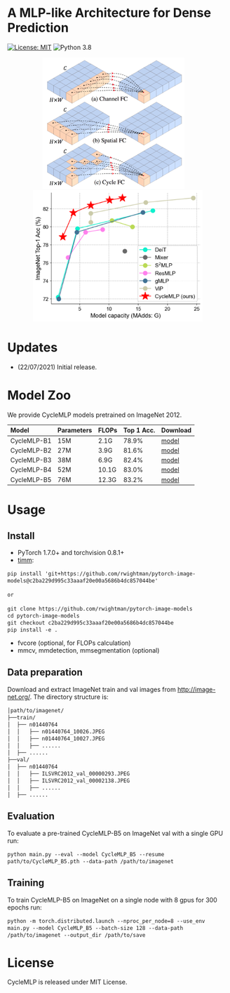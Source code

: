 # A MLP-like Architecture for Dense Prediction

[![License: MIT](https://img.shields.io/badge/License-MIT-yellow.svg)](https://opensource.org/licenses/MIT)
![Python 3.8](https://img.shields.io/badge/python-3.8-green.svg)



<p align="middle">
  <img src="figures/teaser.png" height="300" />
  &nbsp;&nbsp;&nbsp;&nbsp;
  <img src="figures/flops.png" height="300" />
</p>

# Updates

- (22/07/2021) Initial release.



# Model Zoo

We provide CycleMLP models pretrained on ImageNet 2012.

| Model                | Parameters | FLOPs    | Top 1 Acc. | Download |
| :------------------- | :--------- | :------- | :--------- | :------- |
| CycleMLP-B1          | 15M        |  2.1G    |  78.9%     |[model](https://github.com/ShoufaChen/CycleMLP/releases/download/v0.1/CycleMLP_B1.pth)|
| CycleMLP-B2          | 27M        |  3.9G    |  81.6%     |[model](https://github.com/ShoufaChen/CycleMLP/releases/download/v0.1/CycleMLP_B2.pth)|
| CycleMLP-B3          | 38M        |  6.9G    |  82.4%     |[model](https://github.com/ShoufaChen/CycleMLP/releases/download/v0.1/CycleMLP_B3.pth)|
| CycleMLP-B4          | 52M        |  10.1G   |  83.0%     |[model](https://github.com/ShoufaChen/CycleMLP/releases/download/v0.1/CycleMLP_B4.pth)|
| CycleMLP-B5          | 76M        |  12.3G   |  83.2%     |[model](https://github.com/ShoufaChen/CycleMLP/releases/download/v0.1/CycleMLP_B5.pth)|


# Usage


## Install

- PyTorch 1.7.0+ and torchvision 0.8.1+
- [timm](https://github.com/rwightman/pytorch-image-models/tree/c2ba229d995c33aaaf20e00a5686b4dc857044be):
```
pip install 'git+https://github.com/rwightman/pytorch-image-models@c2ba229d995c33aaaf20e00a5686b4dc857044be'

or

git clone https://github.com/rwightman/pytorch-image-models
cd pytorch-image-models
git checkout c2ba229d995c33aaaf20e00a5686b4dc857044be
pip install -e .
```
- fvcore (optional, for FLOPs calculation)
- mmcv, mmdetection, mmsegmentation (optional)

## Data preparation

Download and extract ImageNet train and val images from http://image-net.org/.
The directory structure is:

```
│path/to/imagenet/
├──train/
│  ├── n01440764
│  │   ├── n01440764_10026.JPEG
│  │   ├── n01440764_10027.JPEG
│  │   ├── ......
│  ├── ......
├──val/
│  ├── n01440764
│  │   ├── ILSVRC2012_val_00000293.JPEG
│  │   ├── ILSVRC2012_val_00002138.JPEG
│  │   ├── ......
│  ├── ......
```

## Evaluation
To evaluate a pre-trained CycleMLP-B5 on ImageNet val with a single GPU run:
```
python main.py --eval --model CycleMLP_B5 --resume path/to/CycleMLP_B5.pth --data-path /path/to/imagenet
```


## Training

To train CycleMLP-B5 on ImageNet on a single node with 8 gpus for 300 epochs run:
```
python -m torch.distributed.launch --nproc_per_node=8 --use_env main.py --model CycleMLP_B5 --batch-size 128 --data-path /path/to/imagenet --output_dir /path/to/save
```


# License

CycleMLP is released under MIT License.
